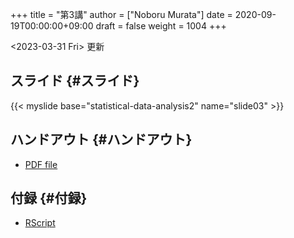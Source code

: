 +++
title = "第3講"
author = ["Noboru Murata"]
date = 2020-09-19T00:00:00+09:00
draft = false
weight = 1004
+++

<span class="timestamp-wrapper"><span class="timestamp">&lt;2023-03-31 Fri&gt; </span></span> 更新


## スライド {#スライド}

{{< myslide base="statistical-data-analysis2" name="slide03" >}}


## ハンドアウト {#ハンドアウト}

-   [PDF file](https://noboru-murata.github.io/statistical-data-analysis2/pdfs/slide03.pdf)


## 付録 {#付録}

-   [RScript](https://noboru-murata.github.io/statistical-data-analysis2/code/slide03.R)
